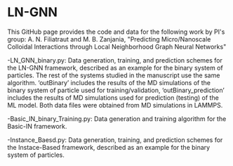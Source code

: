 # LN-GNN
This GitHub page provides the code and data for the following work by PI's group:
A. N. Filiatraut and M. B. Zanjania, "Predicting Micro/Nanoscale Colloidal Interactions through Local Neighborhood Graph Neural Networks"

-LN_GNN_binary.py:  Data generation, training, and prediction schemes for the LN-GNN framework, described as an example for the binary system of particles. The rest of the systems studied in the manuscript use the same algorithm. ‘outBinary’ includes the results of the MD simulations of the binary system of particle used for training/validation, ‘outBinary_prediction’ includes the results of MD simulations used for prediction (testing) of the ML model. Both data files were obtained from MD simulations in LAMMPS.

-Basic_IN_binary_Training.py: Data generation and training algorithm for the Basic-IN framework.

-Instance_Baesd.py: Data generation, training, and prediction schemes for the Instace-Based framework, described as an example for the binary system of particles.

